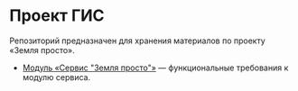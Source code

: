 # Проект ГИС

Репозиторий предназначен для хранения материалов по проекту «Земля просто».

- [Модуль «Сервис "Земля просто"»](docs/zemlya_prosto.md) — функциональные требования к модулю сервиса.

